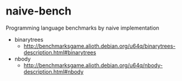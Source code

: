 # naive-bench
Programming language benchmarks by naive implementation

* binarytrees
  * http://benchmarksgame.alioth.debian.org/u64q/binarytrees-description.html#binarytrees
* nbody
  * http://benchmarksgame.alioth.debian.org/u64q/nbody-description.html#nbody
